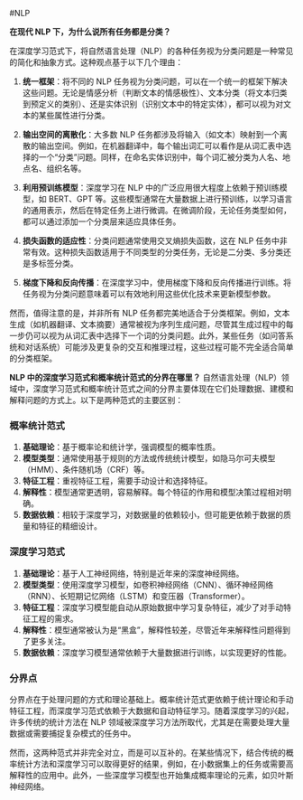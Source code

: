 #NLP 

**在现代 NLP 下，为什么说所有任务都是分类？** 

在深度学习范式下，将自然语言处理（NLP）的各种任务视为分类问题是一种常见的简化和抽象方式。这种观点基于以下几个理由：

1. **统一框架**：将不同的 NLP 任务视为分类问题，可以在一个统一的框架下解决这些问题。无论是情感分析（判断文本的情感极性）、文本分类（将文本归类到预定义的类别）、还是实体识别（识别文本中的特定实体），都可以视为对文本的某些属性进行分类。

2. **输出空间的离散化**：大多数 NLP 任务都涉及将输入（如文本）映射到一个离散的输出空间。例如，在机器翻译中，每个输出词汇可以看作是从词汇表中选择的一个“分类”问题。同样，在命名实体识别中，每个词汇被分类为人名、地点名、组织名等。

3. **利用预训练模型**：深度学习在 NLP 中的广泛应用很大程度上依赖于预训练模型，如 BERT、GPT 等。这些模型通常在大量数据上进行预训练，以学习语言的通用表示，然后在特定任务上进行微调。在微调阶段，无论任务类型如何，都可以通过添加一个分类层来适应具体任务。

4. **损失函数的适应性**：分类问题通常使用交叉熵损失函数，这在 NLP 任务中非常有效。这种损失函数适用于不同类型的分类任务，无论是二分类、多分类还是多标签分类。

5. **梯度下降和反向传播**：在深度学习中，使用梯度下降和反向传播进行训练。将任务视为分类问题意味着可以有效地利用这些优化技术来更新模型参数。

然而，值得注意的是，并非所有 NLP 任务都完美地适合于分类框架。例如，文本生成（如机器翻译、文本摘要）通常被视为序列生成问题，尽管其生成过程中的每一步仍可以视为从词汇表中选择下一个词的分类问题。此外，某些任务（如问答系统和对话系统）可能涉及更复杂的交互和推理过程，这些过程可能不完全适合简单的分类框架。

**NLP 中的深度学习范式和概率统计范式的分界在哪里？** 
自然语言处理（NLP）领域中，深度学习范式和概率统计范式之间的分界主要体现在它们处理数据、建模和解释问题的方式上。以下是两种范式的主要区别：

### 概率统计范式

1. **基础理论**：基于概率论和统计学，强调模型的概率性质。
2. **模型类型**：通常使用基于规则的方法或传统统计模型，如隐马尔可夫模型（HMM）、条件随机场（CRF）等。
3. **特征工程**：重视特征工程，需要手动设计和选择特征。
4. **解释性**：模型通常更透明，容易解释。每个特征的作用和模型决策过程相对明确。
5. **数据依赖**：相较于深度学习，对数据量的依赖较小，但可能更依赖于数据的质量和特征的精细设计。

### 深度学习范式

1. **基础理论**：基于人工神经网络，特别是近年来的深度神经网络。
2. **模型类型**：使用深度学习模型，如卷积神经网络（CNN）、循环神经网络（RNN）、长短期记忆网络（LSTM）和变压器（Transformer）。
3. **特征工程**：深度学习模型能自动从原始数据中学习复杂特征，减少了对手动特征工程的需求。
4. **解释性**：模型通常被认为是“黑盒”，解释性较差，尽管近年来解释性问题得到了更多关注。
5. **数据依赖**：深度学习模型通常依赖于大量数据进行训练，以实现更好的性能。

### 分界点

分界点在于处理问题的方式和理论基础上。概率统计范式更依赖于统计理论和手动特征工程，而深度学习范式依赖于大数据和自动特征学习。随着深度学习的兴起，许多传统的统计方法在 NLP 领域被深度学习方法所取代，尤其是在需要处理大量数据或需要捕捉复杂模式的任务中。



然而，这两种范式并非完全对立，而是可以互补的。在某些情况下，结合传统的概率统计方法和深度学习可以取得更好的结果，例如，在小数据集上的任务或需要高解释性的应用中。此外，一些深度学习模型也开始集成概率理论的元素，如贝叶斯神经网络。
